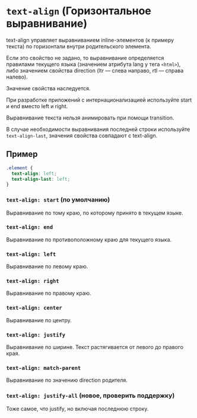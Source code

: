 # `text-align` (Горизонтальное выравнивание)

text-align управляет выравниванием inline-элементов (к примеру текста) по горизонтали внутри родительского элемента.

Если это свойство не задано, то выравнивание определяется правилами текущего языка (значением атрибута lang у тега `<html>`), либо значением свойства direction (ltr — слева направо, rtl — справа налево).

Значение свойства наследуется.

При разработке приложений с интернационализацией используйте start и end вместо left и right.

Выравнивание текста нельзя анимировать при помощи transition.

В случае необходимости выравнивания последней строки используйте `text-align-last`, значения свойства совпадают с text-align.

## Пример

```css
.element {
  text-align: left;
  text-align-last: left;
}
```

### `text-align: start` (по умолчанию)

Выравнивание по тому краю, по которому принято в текущем языке.

### `text-align: end`

Выравнивание по противоположному краю для текущего языка.

### `text-align: left`

Выравнивание по левому краю.

### `text-align: right`

Выравнивание по правому краю.

### `text-align: center`

Выравнивание по центру.

### `text-align: justify`

Выравнивание по ширине. Текст растягивается от левого до правого края.

### `text-align: match-parent`

Выравнивание по значению direction родителя.

### `text-align: justify-all` (новое, проверить поддержку)

Тоже самое, что justify, но включая последнюю строку.
